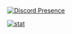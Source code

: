 [![Discord Presence](https://lanyard.cnrad.dev/api/945727923791482930)](https://discord.com/users/945727923791482930)



[![stat](https://github-readme-stats.vercel.app/api?username=crouch86&theme=highcontrast&show_icons=true&hide_border=true)](https://github.com/crouch86/LTAC)

